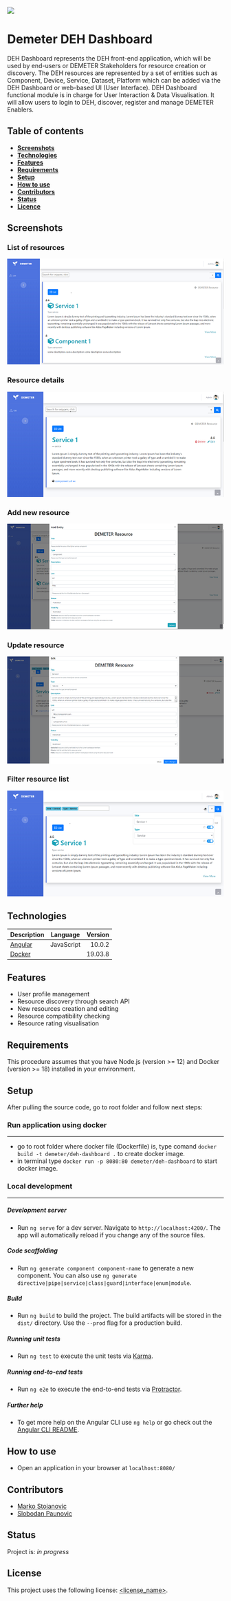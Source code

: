 ![](https://portal.ogc.org/files/?artifact_id=92076)
# Demeter DEH Dashboard

 

DEH Dashboard represents the DEH front-end application, which will be used by end-users or DEMETER Stakeholders for resource creation or discovery. The DEH resources are represented by a set of entities such as Component, Device, Service, Dataset, Platform which can be added via the DEH Dashboard or web-based UI (User Interface). 
DEH Dashboard functional module is in charge for User Interaction & Data Visualisation. It will allow users to login to DEH, discover, register and manage DEMETER Enablers.

 

## Table of contents
* [**Screenshots**](#screenshots)
* [**Technologies**](#technologies)
* [**Features**](#features)
* [**Requirements**](#requirements)
* [**Setup**](#setup)
* [**How to use**](#using)
* [**Contributors**](#contributors)
* [**Status**](#status)
* [**Licence**](#licence)

 

## Screenshots

### List of resources
![](screenshots/list.png)

### Resource details

![](screenshots/details.png)

### Add new resource
![](screenshots/add_new.png)

### Update resource
![](screenshots/update.png)

### Filter resource list
![](screenshots/search.png)

 

## Technologies

 

| Description   | Language      | Version |
| ------------- |:-------------:| -------:|
| [Angular][1]  | JavaScript    | 10.0.2  |
| [Docker][2]   |               | 19.03.8 |

 


[1]: https://angular.io/
[2]: https://docs.docker.com/get-docker/

 

## Features

 

* User profile management
* Resource discovery through search API
* New resources creation and editing
* Resource compatibility checking
* Resource rating visualisation

 

## Requirements

 

This procedure assumes that you have Node.js (version >= 12) and Docker (version >= 18) installed in your environment.

 

## Setup

 

After pulling the source code, go to root folder and follow next steps:

 

### Run application using docker
------

 

* go to root folder where docker file (Dockerfile) is, type comand `docker build -t demeter/deh-dashboard .` to create docker image.
* in terminal type `docker run -p 8080:80 demeter/deh-dashboard` to start docker image.  

 

### Local development
------

 

##### Development server

 

* Run `ng serve` for a dev server. Navigate to `http://localhost:4200/`. The app will automatically reload if you change any of the source files.

 

##### Code scaffolding

 

* Run `ng generate component component-name` to generate a new component. You can also use `ng generate directive|pipe|service|class|guard|interface|enum|module`.

 

##### Build

 

* Run `ng build` to build the project. The build artifacts will be stored in the `dist/` directory. Use the `--prod` flag for a production build.

 

##### Running unit tests

 

* Run `ng test` to execute the unit tests via [Karma](https://karma-runner.github.io).

 

##### Running end-to-end tests
* Run `ng e2e` to execute the end-to-end tests via [Protractor](http://www.protractortest.org/).

 

##### Further help

 

* To get more help on the Angular CLI use `ng help` or go check out the [Angular CLI README](https://github.com/angular/angular-cli/blob/master/README.md).

 

## How to use

 

* Open an application in your browser at `localhost:8080/`

 

## Contributors

 

* [Marko Stojanovic](https://github.com/marest94) 
* [Slobodan Paunovic](https://github.com/slobodan82) 

 

## Status
Project is: _in progress_

 

## License
<!--- If you're not sure which open license to use see https://choosealicense.com/--->

 

This project uses the following license: [<license_name>](<link>).